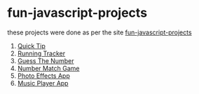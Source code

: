 


# fun-javascript-projects

these projects were done as per the site <a href="https://fun-javascript-projects.com/" target="_blank">fun-javascript-projects</a>

1) <a href="https://github.com/SG75/fun-javascript-projects/tree/master/quick%20tip" target="_blank">Quick Tip</a>
2) <a href="https://github.com/SG75/fun-javascript-projects/tree/master/running%20tracker"  target="_blank">Running Tracker</a>
3) <a href="https://github.com/SG75/fun-javascript-projects/tree/master/guess_the_number"  target="_blank">Guess The Number</a>
4) <a href="https://github.com/SG75/fun-javascript-projects/tree/master/number_match_game"  target="_blank">Number Match Game</a>
5) <a href="https://github.com/SG75/fun-javascript-projects/tree/master/photo_effects_app"  target="_blank">Photo Effects App</a>
6) <a href="https://github.com/SG75/fun-javascript-projects/tree/master/music_player_app"  target="_blank">Music Player App</a>


